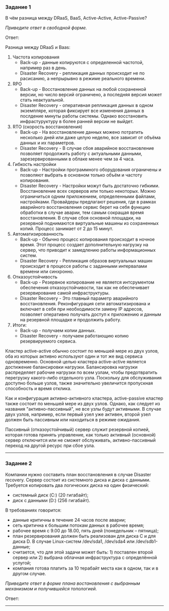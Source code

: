 ### Задание 1

В чём разница между DRaaS, BaaS, Active-Active, Active-Passive?

*Приведите ответ в свободной форме.*

Ответ:

Разница между DRaaS и Baas:

1. Частота копирования
   - Back-up - данные копируются с определенной частотой, например раз в день.
   - Disaster Recovery - репликация данных происходит не по расисанию, а непрырывно в режиме реального времени.
2. RPO
   - Back-up - Восстановление данных на любой сохраненной версии, но число версий ограничено, а последняя версия может стать неактуальной.
   - Disaster Recovery - оперативная репликация данных в одном экземпляре, которая фиксирует все изменения данных в послдение минуты работы системы. Однако восстановить инфрастуруктуру в более ранней версии не выйдет.
3. RTO (скорость восстановления)
   - Back-up - На восстановление данных можено потратить несколько дней или даже целую неделю, все зависит от объёма данных и их параметров. 
   - Disaster Recovery - В случае сбоя аварийное восстановление позволяет продолжить работу с актуальными данными, зарезервированными в облаке менее чем за 4 часа.
4. Гибкость настройки
   - Back-up - Настройки программного оборудования ограничены и позволяют выбрать в основном только объём и частоту копирования.
   - Disaster Recovery - Настройки можут быть достаточно гибкими. Восстановление всех серверов или только некоторых. Можно ограничиться одним приложением, определенными файлами, настройками. Провайдеры предлагают решения, где в рамках аварийного восстановления сервис берет на себя функцию обработки в случае аварии, тем самым сокращая время восстановления. В случае сбоя основной площадки, на резервной поднимаются виртуальные машины из сохраненных копий. Процесс занимает от 2 до 15 минут.
5. Автоматизированность
   - Back-up - Обычно процесс копирования происходит в ночное время. Этот процесс создает дополнительную нагрузку на сервер, что приводит к замедлению работы информационных систем.
   - Disaster Recovery - Репликация образов виртуальных машин происходит в процессе работы с заданными интервалами времени или синхронно.
6. Отказоустойчивость
   - Back-up - Резервное копирование не является интсрументом обеспечения отказоустойчивости, так как не обеспечивает резервирование самой инфраструктуры.
   - Disaster Recovery - Это главный параметр аварийного восстановления. Реконфигурация сети автоматизирована и включает в себя при необходимости замену IP адресов, позволяет оперативно получать доступ к приложению и данным на резервной площадке и продолжить работу.
7. Итоги: 
   - Back-up - получаем копии данных.
   - Disaster Recovery - получаем работающию копию резервируемого сервиса.

Кластер active-active обычно состоит по меньшей мере из двух узлов, оба из которых активно используют один и тот же вид сервиса одновременно. Основной целью кластера active-active является достижение балансировки нагрузки. Балансировка нагрузки распределяет рабочие нагрузки по всем узлам, чтобы предотвратить перегрузку какого-либо отдельного узла. Поскольку для обслуживания доступно больше узлов, также значительно увеличится пропускная способность и время отклика.

Как и конфигурация активно-активного кластера, active-passive кластер также состоит по меньшей мере из двух узлов. Однако, как следует из названия "активно-пассивный", не все узлы будут активными. В случае двух узлов, например, если первый узел уже активен, второй узел должен быть пассивным или находиться в режиме ожидания.

Пассивный (отказоустойчивый) сервер служит резервной копией, которая готова принять управление, как только активный (основной) сервер отключится или не сможет обслуживать, активно-пассивный переход на другой ресурс при сбое узла.

---

### Задание 2

Компании нужно составить план восстановления в случае Disaster recovery. Сервер состоит из системного диска и диска с данными. 
Требуется копировать два логических диска на один физический: 
- системный диск (C:) (20 гигабайт);
- диск с данными (D:) (256 гигабайт). 

В требованиях говорится: 
- данные критичны в течение 24 часов после аварии;
- сеть критична к большим потокам данных в рабочее время;
- рабочее время с 9.00 до 18.00, пять дней (понедельник – пятница);
- план резервирования должен быть реализован для диска C и для диска D. В случае Linux-систем /dev/sda1, /dev/sda4 или /dev/sdb1-данные;
- считается, что для этой задачи может быть: 1) поставлен второй сервер или 2) выбрана облачная инфраструктура с определённой услугой;
- компания готова платить за 10 терабайт места как в одном, так и в другом случае.
 
*Приведите ответ в форме плана востановления с выбранным механизмом и получившейся топологией.*

Ответ:

---
